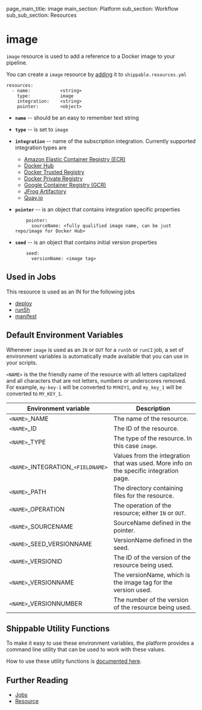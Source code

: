 page_main_title: image
main_section: Platform
sub_section: Workflow
sub_sub_section: Resources

# image
`image` resource is used to add a reference to a Docker image to your pipeline.

You can create a `image` resource by [adding](/platform/tutorial/workflow/crud-resource#adding) it to `shippable.resources.yml`

```
resources:
  - name:           <string>
    type:           image
    integration:    <string>
    pointer:        <object>
```

* **`name`** -- should be an easy to remember text string

* **`type`** -- is set to `image`

* **`integration`** -- name of the subscription integration. Currently supported integration types are
	- [Amazon Elastic Container Registry (ECR)](/platform/integration/aws-ecr)
	- [Docker Hub](/platform/integration/docker-hub)
	- [Docker Trusted Registry](/platform/integration/docker-trusted-registry)
	- [Docker Private Registry](/platform/integration/docker-private-registry)
	- [Google Container Registry (GCR)](/platform/integration/gcr)
	- [JFrog Artifactory](/platform/integration/jfrog-artifactory)
	- [Quay.io](/platform/integration/quay)

* **`pointer`** -- is an object that contains integration specific properties

          pointer:
            sourceName: <fully qualified image name, can be just repo/image for Docker Hub>

* **`seed`** -- is an object that contains initial version properties

          seed:
            versionName: <image tag>

## Used in Jobs
This resource is used as an IN for the following jobs

* [deploy](/platform/workflow/job/deploy)
* [runSh](/platform/workflow/job/runsh)
* [manifest](/platform/workflow/job/manifest)

## Default Environment Variables
Whenever `image` is used as an `IN` or `OUT` for a `runSh` or `runCI` job, a set of environment variables is automatically made available that you can use in your scripts.

`<NAME>` is the the friendly name of the resource with all letters capitalized and all characters that are not letters, numbers or underscores removed. For example, `my-key-1` will be converted to `MYKEY1`, and `my_key_1` will be converted to `MY_KEY_1`.

| Environment variable						| Description                         |
| ------------- 								|------------------------------------ |
| `<NAME>`\_NAME 							| The name of the resource. |
| `<NAME>`\_ID 								| The ID of the resource. |
| `<NAME>`\_TYPE 							| The type of the resource. In this case `image`. |
| `<NAME>`\_INTEGRATION\_`<FIELDNAME>`	| Values from the integration that was used. More info on the specific integration page. |
| `<NAME>`\_PATH 							| The directory containing files for the resource. |
| `<NAME>`\_OPERATION 						| The operation of the resource; either `IN` or `OUT`. |
| `<NAME>`\_SOURCENAME    					| SourceName defined in the pointer. |
| `<NAME>`\_SEED\_VERSIONNAME 			| VersionName defined in the seed. |
| `<NAME>`\_VERSIONID    					| The ID of the version of the resource being used. |
| `<NAME>`\_VERSIONNAME						| The versionName, which is the image tag for the version used. |
| `<NAME>`\_VERSIONNUMBER 					| The number of the version of the resource being used. |

## Shippable Utility Functions
To make it easy to use these environment variables, the platform provides a command line utility that can be used to work with these values.

How to use these utility functions is [documented here](/platform/tutorial/workflow/using-shipctl).

## Further Reading
* [Jobs](/platform/workflow/job/overview)
* [Resource](/platform/workflow/resource/overview)
